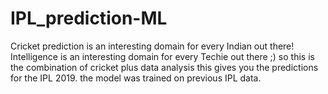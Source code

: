 # IPL_prediction-ML
Cricket prediction is an interesting domain for every Indian out there! Intelligence is an interesting domain for every Techie out there ;) so this is the combination of cricket plus data analysis this gives you the predictions for the IPL 2019. the model was trained on previous IPL data.

